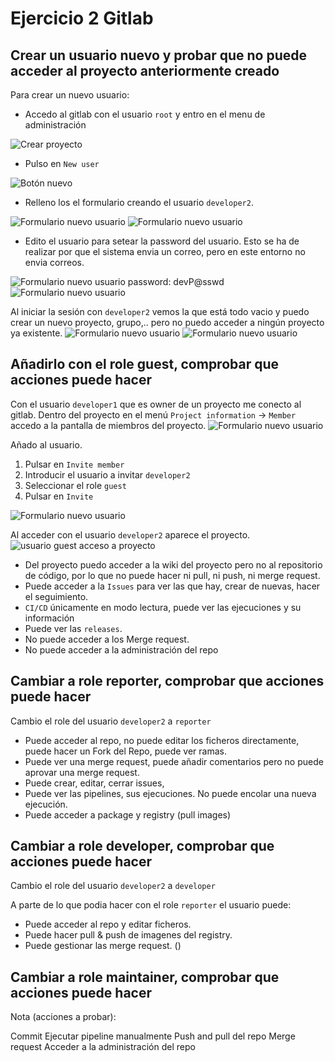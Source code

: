 # Ejercicio 2 Gitlab

## Crear un usuario nuevo y probar que no puede acceder al proyecto anteriormente creado

Para crear un nuevo usuario:

- Accedo al gitlab con el usuario `root` y entro en el menu de administración

![Crear proyecto](README_files/gitlab-menu-admin.png)

- Pulso en `New user`

![Botón nuevo](README_files/gitlab-admin.png)

- Relleno los el formulario creando el usuario `developer2`.

![Formulario nuevo usuario](README_files/gitlab-new-user1.png)
![Formulario nuevo usuario](README_files/gitlab-new-user2.png)

- Edito el usuario para setear la password del usuario. Esto se ha de realizar por que el sistema envia un correo, pero en este entorno no envia correos.

![Formulario nuevo usuario](README_files/gitlab-edit-user.png)
password: devP@sswd
![Formulario nuevo usuario](README_files/gitlab-set-password.png)

Al iniciar la sesión con `developer2` vemos la que está todo vacio y puedo crear un nuevo proyecto, grupo,.. pero no puedo acceder a ningún proyecto ya existente.
![Formulario nuevo usuario](README_files/gitlab-developer2.png)
![Formulario nuevo usuario](README_files/gitlab-developer2-no-projects.png)

## Añadirlo con el role guest, comprobar que acciones puede hacer
Con el usuario `developer1` que es owner de un proyecto me conecto al gitlab. Dentro del proyecto en el menú `Project information` -> `Member` accedo a la pantalla de miembros del proyecto.
![Formulario nuevo usuario](README_files/gitlab-developer1-project-members.png)

Añado al usuario. 

1. Pulsar en `Invite member`
2. Introducir el usuario a invitar `developer2`
3. Seleccionar el role `guest`
4. Pulsar en `Invite`

![Formulario nuevo usuario](README_files/gitlab-developer1-invite-member.png)

Al acceder con el usuario `developer2` aparece el proyecto.
![usuario guest acceso a proyecto](README_files/gitlab-developer2-guest.png)

- Del proyecto puedo acceder a la wiki del proyecto pero no al repositorio de código, por lo que no puede hacer ni pull, ni push, ni merge request.
- Puede acceder a la `Issues` para ver las que hay, crear de nuevas, hacer el seguimiento.
- `CI/CD` únicamente en modo lectura, puede ver las ejecuciones y su información
- Puede ver las `releases`.
- No puede acceder a los Merge request.
- No puede acceder a la administración del repo

## Cambiar a role reporter, comprobar que acciones puede hacer
Cambio el role del usuario `developer2` a `reporter`

- Puede acceder al repo, no puede editar los ficheros directamente, puede hacer un Fork del Repo, puede ver ramas.
- Puede ver una merge request, puede añadir comentarios pero no puede aprovar una merge request.
- Puede crear, editar, cerrar issues,
- Puede ver las pipelines, sus ejecuciones. No puede encolar una nueva ejecución.
- Puede acceder a package y registry (pull images)

## Cambiar a role developer, comprobar que acciones puede hacer
Cambio el role del usuario `developer2` a `developer`

A parte de lo que podia hacer con el role `reporter` el usuario puede:

- Puede acceder al repo y editar ficheros.
- Puede hacer pull & push de imagenes del registry.
- Puede gestionar las merge request. ()
## Cambiar a role maintainer, comprobar que acciones puede hacer

Nota (acciones a probar):

Commit
Ejecutar pipeline manualmente
Push and pull del repo
Merge request
Acceder a la administración del repo